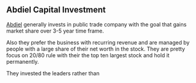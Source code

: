 ## Abdiel Capital Investment ##

[Abdiel](https://abdielcapital.com/about/) generally invests in public trade company with the goal that gains market share over 3-5 year time frame.

Also they prefer the business with recurring revenue and are managed by people with a large share of their net worth in the stock. They are pretty focus on 20/80 rule with their the top ten largest stock and hold it permanently.

They invested the leaders rather than 

